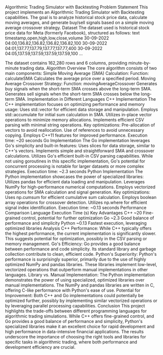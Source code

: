 Algorithmic Trading Simulator with Backtesting
Problem Statement
This project implements an Algorithmic Trading Simulator with Backtesting capabilities. The goal is to analyze historical stock price data, calculate moving averages, and generate buy/sell signals based on a simple moving average crossover strategy.
Dataset
The dataset used is historical stock price data for Meta (formerly Facebook), structured as follows:
text
timestamp,open,high,low,close,volume
30-09-2022 04:00,136.82,136.82,136.82,136.82,100
30-09-2022 04:01,137.77,137.79,137.77,137.77,400
30-09-2022 04:05,137.59,137.59,137.59,137.59,100
...

The dataset contains 162,280 rows and 6 columns, providing minute-by-minute trading data.
Algorithm Overview
The core algorithm consists of two main components:
Simple Moving Average (SMA) Calculation:
Function: calculateSMA
Calculates the average price over a specified period.
Moving Average Crossover Strategy:
Function: movingAverageCrossover
Generates buy signals when the short-term SMA crosses above the long-term SMA.
Generates sell signals when the short-term SMA crosses below the long-term SMA.
Implementation in Different Languages
C++ Implementation
The C++ implementation focuses on optimizing performance and memory usage:
Uses std::vector for efficient data storage and manipulation.
Employs std::accumulate for initial sum calculation in SMA.
Utilizes in-place vector operations to minimize memory allocations.
Implements efficient CSV parsing with minimal string operations.
Key optimizations:
Pre-allocation of vectors to avoid reallocation.
Use of references to avoid unnecessary copying.
Employs C++11 features for improved performance.
Execution time: ~20 seconds
Go Implementation
The Go implementation leverages Go's simplicity and built-in features:
Uses slices for data storage, similar to C++'s vectors.
Implements simple and straightforward SMA and crossover calculations.
Utilizes Go's efficient built-in CSV parsing capabilities.
While not using goroutines in this specific implementation, Go's potential for concurrent processing is notable for larger datasets or more complex strategies.
Execution time: ~2.3 seconds
Python Implementation
The Python implementation showcases the power of specialized libraries:
Utilizes pandas for efficient data loading and manipulation.
Leverages NumPy for high-performance numerical computations.
Employs vectorized operations for SMA calculation and signal generation.
Key optimizations:
Uses np.cumsum for efficient cumulative sum calculation.
Employs boolean array operations for crossover detection.
Utilizes np.where for efficient signal index identification.
Execution time: ~0.13 seconds
Performance Comparison
Language	Execution Time (s)	Key Advantages
C++	~20	Fine-grained control, potential for further optimization
Go	~2.3	Good balance of performance and simplicity
Python	~0.13	Fastest execution, leveraging optimized libraries
Analysis
C++ Performance: While C++ typically offers the highest performance, the current implementation is significantly slower. This suggests potential for optimization, possibly in the CSV parsing or memory management.
Go's Efficiency: Go provides a good balance between performance and code simplicity. Its standard library and garbage collection contribute to clean, efficient code.
Python's Superiority: Python's performance is surprisingly superior, primarily due to the use of highly optimized NumPy and pandas libraries. These libraries implement low-level, vectorized operations that outperform manual implementations in other languages.
Library vs. Manual Implementation: The Python implementation demonstrates the power of using specialized, optimized libraries over manual implementations. The NumPy and pandas libraries are written in C, offering C-like performance with Python's ease of use.
Potential for Improvement: Both C++ and Go implementations could potentially be optimized further, possibly by implementing similar vectorized operations or by leveraging parallel processing capabilities.
Conclusion
This project highlights the trade-offs between different programming languages for algorithmic trading simulations. While C++ offers fine-grained control, and Go provides a good balance of performance and simplicity, Python's specialized libraries make it an excellent choice for rapid development and high performance in data-intensive financial applications.
The results underscore the importance of choosing the right tools and libraries for specific tasks in algorithmic trading, where both performance and development efficiency are crucial.
